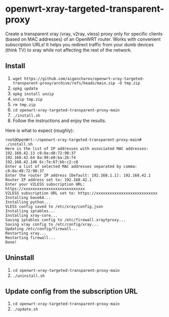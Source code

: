 # openwrt-xray-targeted-transparent-proxy

Create a transparent xray (vray, v2ray, vless) proxy only for specific clients (based on MAC addresses) of an OpenWRT router. Works with convenient subscription URLs!
It helps you redirect traffic from your dumb devices (think TV) to xray while not affecting the rest of the network.

## Install

1. `wget https://github.com/aigoncharov/openwrt-xray-targeted-transparent-proxy/archive/refs/heads/main.zip -O tmp.zip`
2. `opkg update`
3. `opkg install unzip`
4. `unzip tmp.zip`
5. `rm tmp.zip`
6. `cd openwrt-xray-targeted-transparent-proxy-main`
7. `./install.sh`
8. Follow the instructions and enjoy the results.

Here is what to expect (roughly):
```
root@OpenWrt:~/openwrt-xray-targeted-transparent-proxy-main# ./install.sh
Here is the list of IP addresses with associated MAC addresses:
192.168.42.13 c8:8a:d8:72:98:37
192.168.42.64 0a:99:e0:ba:2b:f4
192.168.42.146 6c:7e:67:bb:c2:c8
Enter a list of selected MAC addresses separated by comma: c8:8a:d8:72:98:37
Enter the router IP address [Default: 192.168.1.1]: 192.168.42.1
Router IP address set to: 192.168.42.1
Enter your V2LESS subscription URL: https://xxxxxxxxxxxxxxxxxxxxxxxxxxx
V2LESS subscription URL set to: https://xxxxxxxxxxxxxxxxxxxxxxxxxxx
Installing base64...
Installing python...
VLESS config saved to /etc/xray/config.json
Installing iptables...
Installing xray-core...
Saving iptables config to /etc/firewall.xraytproxy...
Saving xray config to /etc/config/xray...
Updating /etc/config/firewall...
Restarting xray...
Restarting firewall...
Done!
```

## Uninstall

1. `cd openwrt-xray-targeted-transparent-proxy-main`
2. `./uninstall.sh`

## Update config from the subscription URL

1. `cd openwrt-xray-targeted-transparent-proxy-main`
2. `./update.sh`

